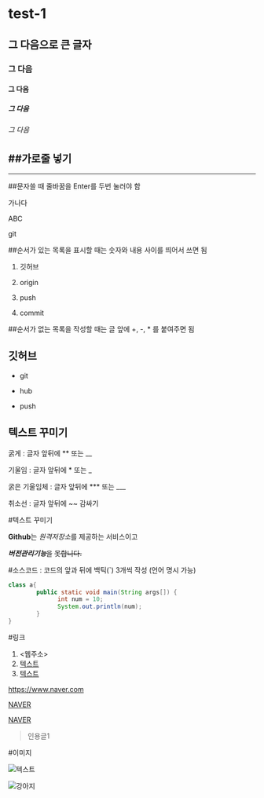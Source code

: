 # test-1
## 그 다음으로 큰 글자
### 그 다음
#### 그 다음
##### 그 다음
###### 그 다음

##가로줄 넣기
-----------------
****

##문자쓸 때 줄바꿈을 Enter를 두번 눌러야 함

가나다

ABC

git

##순서가 있는 목록을 표시할 때는 숫자와 내용 사이를 띄어서 쓰면 됨

1. 깃허브

2. origin

3. push

4. commit

##순서가 없는 목록을 작성할 때는 글 앞에 +, -, * 를 붙여주면 됨

## 깃허브

- git

- hub

- push

## 텍스트 꾸미기

굵게 : 글자 앞뒤에 ** 또는 __

기울임 : 글자 앞뒤에 * 또는 _

굵은 기울임체 : 글자 앞뒤에 *** 또는 ___

취소선 : 글자 앞뒤에 ~~ 감싸기

#텍스트 꾸미기

**Github**는 *원격저장소*를 제공하는 서비스이고

***버전관리기능***을 ~~못합니다.~~

#소스코드 : 코드의 앞과 뒤에 백틱(`) 3개씩 작성 (언어 명시 가능)

```java
class a{
        public static void main(String args[]) {
              int num = 10;
              System.out.println(num);
        }
}
```

#링크
1. <웹주소>
2. [텍스트](주소)
3. [텍스트](주소,"설명")

<https://www.naver.com>

[NAVER](https://www.naver.com)

[NAVER](https://www.naver.com, "네이버로 이동")




>인용글1

#이미지

![텍스트](이미지링크주소)

![강아지](https://user-images.githubusercontent.com/130714934/234462824-976c8620-b56b-4a67-b14a-f4534c693b65.jpg)
